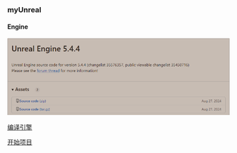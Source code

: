 ### myUnreal

#### Engine
![Engine](https://raw.githubusercontent.com/HushengStudent/myUnreal/refs/heads/main/Doc/Unreal_Version.png)

[编译引擎](https://github.com/HushengStudent/myUnreal/blob/main/Doc/1.build%20engine/build%20engine.md)

[开始项目](https://github.com/HushengStudent/myUnreal/blob/main/Doc/2.open%20project/open%20project.md)











